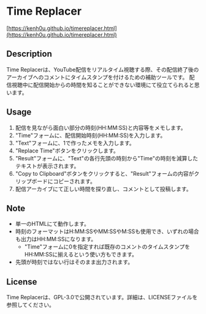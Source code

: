# Time Replacer

[https://kenh0u.github.io/timereplacer.html](https://kenh0u.github.io/timereplacer.html)

## Description

Time Replacerは、YouTube配信をリアルタイム視聴する際、その配信終了後のアーカイブへのコメントにタイムスタンプを付けるための補助ツールです。
配信視聴中に配信開始からの時間を知ることができない環境にて役立てられると思います。

## Usage

1. 配信を見ながら面白い部分の時刻(HH:MM:SS)と内容等をメモします。
2. "Time"フォームに、配信開始時刻(HH:MM:SS)を入力します。
3. "Text"フォームに、1で作ったメモを入力します。
4. "Replace Time"ボタンをクリックします。
5. "Result"フォームに、"Text"の各行先頭の時刻から"Time"の時刻を減算したテキストが表示されます。
6. "Copy to Clipboard"ボタンをクリックすると、"Result"フォームの内容がクリップボードにコピーされます。
7. 配信アーカイブにて正しい時間を探り直し、コメントとして投稿します。

## Note

- 単一のHTMLにて動作します。
- 時刻のフォーマットはH:MM:SSやMM:SSやM:SSも使用でき、いずれの場合も出力はHH:MM:SSになります。
  - "Time"フォームに0を指定すれば既存のコメントのタイムスタンプをHH:MM:SSに揃えるという使い方もできます。
- 先頭が時刻ではない行はそのまま出力されます。

## License

Time Replacerは、GPL-3.0で公開されています。詳細は、LICENSEファイルを参照してください。
